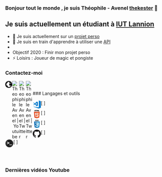 ### Bonjour tout le monde , je suis Théophile - Avenel [thekester][site web] :wave:

## Je suis actuellement un étudiant à [IUT Lannion][universite]
- 🔭 Je suis actuellement sur un [projet perso][projetActuel]
- 🌱 Je suis en train d'apprendre à utiliser une [API][scryfall]
-
- Objectif 2020 : Finir mon projet perso
- ⚡ Loisirs : Joueur de magic et pongiste

### Contactez-moi

[<img  align="left" alt="tavenel.netlify.app" width="22px" src="https://raw.githubusercontent.com/iconic/open-iconic/master/svg/globe.svg" /> ][site web]

[<img  align="left" alt="Theophile Avenel | Youtube" width="22px" src="https://cdn.jsdelivr.net/npm/simple-icons@3v3/icons/youtube.svg" /> ][youtube]

[<img  align="left" alt="Theophile Avenel | Twitter" width="22px" src="https://cdn.jsdelivr.net/npm/simple-icons@3v3/icons/twitter.svg" /> ][twitter]

[<img  align="left" alt="Theophile Avenel | Twitter" width="22px" src="https://cdn.jsdelivr.net/npm/simple-icons@3v3/icons/linledin.svg" /> ][linkedin]

<br />

### Langages et outils

[<img  align="left" alt="Visual Studio Code" width="26px" src="https://raw.githubusercontent.com/github/explore/80688e429a7d4ef2fca1e82350fe8e3517d3494d/topics/visual-studio-code/visual-studio-code.png" /> ]

[<img  align="left" alt="HTML5" width="26px" src="https://raw.githubusercontent.com/github/explore/80688e429a7d4ef2fca1e82350fe8e3517d3494d/topics/html/html.png" /> ]

[<img  align="left" alt="CSS3" width="26px" src="https://raw.githubusercontent.com/github/explore/80688e429a7d4ef2fca1e82350fe8e3517d3494d/topics/css/css.png" /> ]

[<img  align="left" alt="Github" width="26px" src="https://raw.githubusercontent.com/github/explore/78df643247d429f6cc873026c0622819ad797942/topics/github/github.png" /> ]

[<img  align="left" alt="Shell" width="26px" src="https://raw.githubusercontent.com/github/explore/80688e429a7d4ef2fca1e82350fe8e3517d3494d/topics/terminal/terminal.png" /> ]


<br />
<br />

### Dernières vidéos Youtube
<!-- YOUTUBE:START -->
<!-- YOUTUBE:END -->

[site web]: https://tavenel.netlify.app
[universite]: http://www.iut-lannion.fr/
[projetActuel]: https://github.com/thekester/traitementCarteMagic
[scryfall]: https://scryfall.com/docs/api
[youtube]: https://www.youtube.com/channel/UCUzyyjeZdNp0TTtFn2dRVtQ?
[twitter]: https://twitter.com/AvenelTheophile
[linkedin]: https://www.linkedin.com/in/theophile-avenel-42974a194